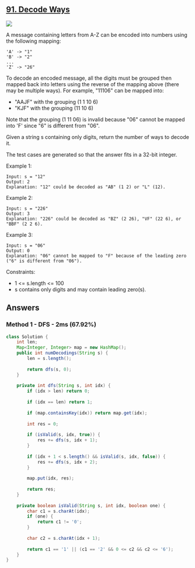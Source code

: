 ## [91. Decode Ways](https://leetcode.com/problems/decode-ways/)

![](https://github.com/weltond/DataStructure/blob/master/medium.PNG)

A message containing letters from A-Z can be encoded into numbers using the following mapping:

```
'A' -> "1"
'B' -> "2"
...
'Z' -> "26"
```

To decode an encoded message, all the digits must be grouped then mapped back into letters using the reverse of the mapping above (there may be multiple ways). For example, "11106" can be mapped into:

- "AAJF" with the grouping (1 1 10 6)
- "KJF" with the grouping (11 10 6)

Note that the grouping (1 11 06) is invalid because "06" cannot be mapped into 'F' since "6" is different from "06".

Given a string s containing only digits, return the number of ways to decode it.

The test cases are generated so that the answer fits in a 32-bit integer.

 

Example 1:

```
Input: s = "12"
Output: 2
Explanation: "12" could be decoded as "AB" (1 2) or "L" (12).
```

Example 2:

```
Input: s = "226"
Output: 3
Explanation: "226" could be decoded as "BZ" (2 26), "VF" (22 6), or "BBF" (2 2 6).
```

Example 3:

```
Input: s = "06"
Output: 0
Explanation: "06" cannot be mapped to "F" because of the leading zero ("6" is different from "06").
``` 

Constraints:

- 1 <= s.length <= 100
- s contains only digits and may contain leading zero(s).

## Answers

### Method 1 - DFS - 2ms (67.92%)
```java
class Solution {
    int len;
    Map<Integer, Integer> map = new HashMap();
    public int numDecodings(String s) {
        len = s.length();
        
        return dfs(s, 0);
    }
    
    private int dfs(String s, int idx) {
        if (idx > len) return 0;
        
        if (idx == len) return 1;
        
        if (map.containsKey(idx)) return map.get(idx);
        
        int res = 0;
        
        if (isValid(s, idx, true)) {
            res += dfs(s, idx + 1);
        }
        
        if (idx + 1 < s.length() && isValid(s, idx, false)) {
            res += dfs(s, idx + 2);
        }
        
        map.put(idx, res);
        
        return res;
    }
    
    private boolean isValid(String s, int idx, boolean one) {
        char c1 = s.charAt(idx);
        if (one) {
            return c1 != '0';
        }
        
        char c2 = s.charAt(idx + 1);
        
        return c1 == '1' || (c1 == '2' && 0 <= c2 && c2 <= '6');
    }
}
```
